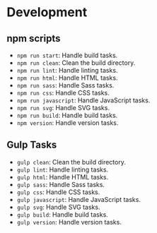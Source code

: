 # Development

## npm scripts

- `npm run start`: Handle build tasks.
- `npm run clean`: Clean the build directory.
- `npm run lint`: Handle linting tasks.
- `npm run html`: Handle HTML tasks.
- `npm run sass`: Handle Sass tasks.
- `npm run css`: Handle CSS tasks.
- `npm run javascript`: Handle JavaScript tasks.
- `npm run svg`: Handle SVG tasks.
- `npm run build`: Handle build tasks.
- `npm version`: Handle version tasks.

## Gulp Tasks

- `gulp clean`: Clean the build directory.
- `gulp lint`: Handle linting tasks.
- `gulp html`: Handle HTML tasks.
- `gulp sass`: Handle Sass tasks.
- `gulp css`: Handle CSS tasks.
- `gulp javascript`: Handle JavaScript tasks.
- `gulp svg`: Handle SVG tasks.
- `gulp build`: Handle build tasks.
- `gulp version`: Handle version tasks.
